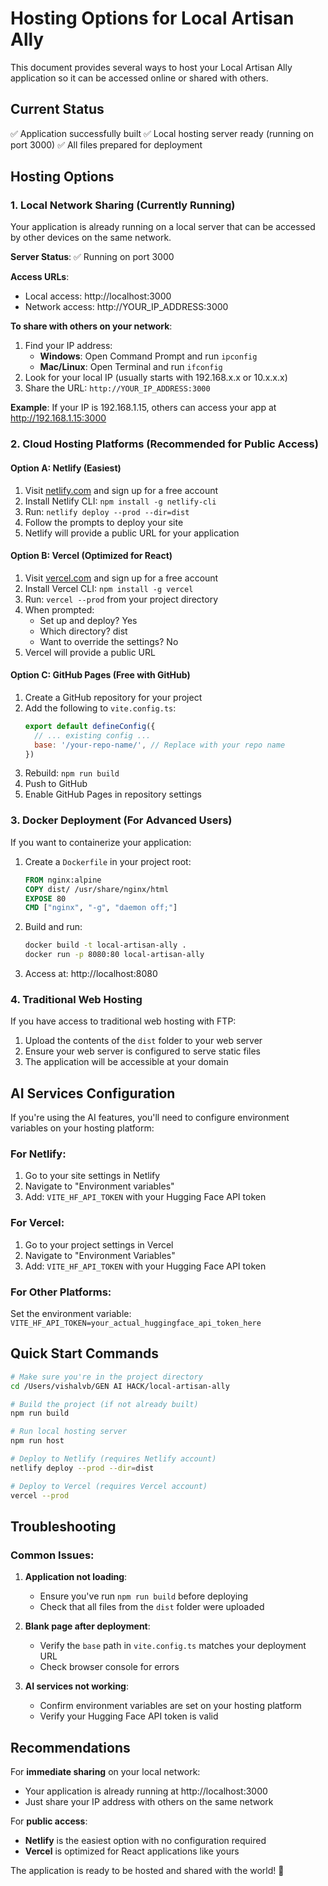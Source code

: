 # Hosting Options for Local Artisan Ally

This document provides several ways to host your Local Artisan Ally application so it can be accessed online or shared with others.

## Current Status

✅ Application successfully built
✅ Local hosting server ready (running on port 3000)
✅ All files prepared for deployment

## Hosting Options

### 1. Local Network Sharing (Currently Running)

Your application is already running on a local server that can be accessed by other devices on the same network.

**Server Status**: ✅ Running on port 3000

**Access URLs**:
- Local access: http://localhost:3000
- Network access: http://YOUR_IP_ADDRESS:3000

**To share with others on your network**:
1. Find your IP address:
   - **Windows**: Open Command Prompt and run `ipconfig`
   - **Mac/Linux**: Open Terminal and run `ifconfig`
2. Look for your local IP (usually starts with 192.168.x.x or 10.x.x.x)
3. Share the URL: `http://YOUR_IP_ADDRESS:3000`

**Example**: If your IP is 192.168.1.15, others can access your app at http://192.168.1.15:3000

### 2. Cloud Hosting Platforms (Recommended for Public Access)

#### Option A: Netlify (Easiest)
1. Visit [netlify.com](https://netlify.com) and sign up for a free account
2. Install Netlify CLI: `npm install -g netlify-cli`
3. Run: `netlify deploy --prod --dir=dist`
4. Follow the prompts to deploy your site
5. Netlify will provide a public URL for your application

#### Option B: Vercel (Optimized for React)
1. Visit [vercel.com](https://vercel.com) and sign up for a free account
2. Install Vercel CLI: `npm install -g vercel`
3. Run: `vercel --prod` from your project directory
4. When prompted:
   - Set up and deploy? Yes
   - Which directory? dist
   - Want to override the settings? No
5. Vercel will provide a public URL

#### Option C: GitHub Pages (Free with GitHub)
1. Create a GitHub repository for your project
2. Add the following to `vite.config.ts`:
   ```javascript
   export default defineConfig({
     // ... existing config ...
     base: '/your-repo-name/', // Replace with your repo name
   })
   ```
3. Rebuild: `npm run build`
4. Push to GitHub
5. Enable GitHub Pages in repository settings

### 3. Docker Deployment (For Advanced Users)

If you want to containerize your application:

1. Create a `Dockerfile` in your project root:
   ```dockerfile
   FROM nginx:alpine
   COPY dist/ /usr/share/nginx/html
   EXPOSE 80
   CMD ["nginx", "-g", "daemon off;"]
   ```

2. Build and run:
   ```bash
   docker build -t local-artisan-ally .
   docker run -p 8080:80 local-artisan-ally
   ```

3. Access at: http://localhost:8080

### 4. Traditional Web Hosting

If you have access to traditional web hosting with FTP:

1. Upload the contents of the `dist` folder to your web server
2. Ensure your web server is configured to serve static files
3. The application will be accessible at your domain

## AI Services Configuration

If you're using the AI features, you'll need to configure environment variables on your hosting platform:

### For Netlify:
1. Go to your site settings in Netlify
2. Navigate to "Environment variables"
3. Add: `VITE_HF_API_TOKEN` with your Hugging Face API token

### For Vercel:
1. Go to your project settings in Vercel
2. Navigate to "Environment Variables"
3. Add: `VITE_HF_API_TOKEN` with your Hugging Face API token

### For Other Platforms:
Set the environment variable: `VITE_HF_API_TOKEN=your_actual_huggingface_api_token_here`

## Quick Start Commands

```bash
# Make sure you're in the project directory
cd /Users/vishalvb/GEN AI HACK/local-artisan-ally

# Build the project (if not already built)
npm run build

# Run local hosting server
npm run host

# Deploy to Netlify (requires Netlify account)
netlify deploy --prod --dir=dist

# Deploy to Vercel (requires Vercel account)
vercel --prod
```

## Troubleshooting

### Common Issues:

1. **Application not loading**:
   - Ensure you've run `npm run build` before deploying
   - Check that all files from the `dist` folder were uploaded

2. **Blank page after deployment**:
   - Verify the `base` path in `vite.config.ts` matches your deployment URL
   - Check browser console for errors

3. **AI services not working**:
   - Confirm environment variables are set on your hosting platform
   - Verify your Hugging Face API token is valid

## Recommendations

For **immediate sharing** on your local network:
- Your application is already running at http://localhost:3000
- Just share your IP address with others on the same network

For **public access**:
- **Netlify** is the easiest option with no configuration required
- **Vercel** is optimized for React applications like yours

The application is ready to be hosted and shared with the world! 🚀